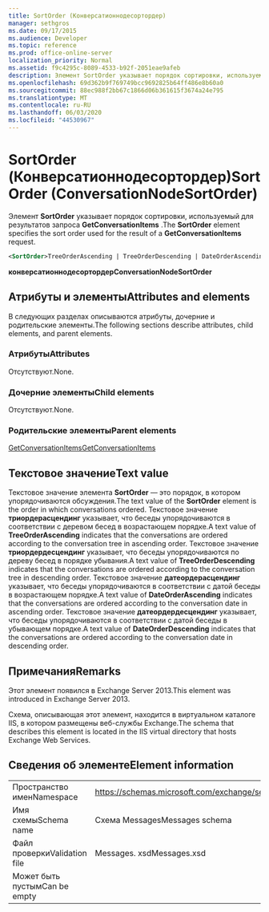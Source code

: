 ```yaml
---
title: SortOrder (Конверсатионнодесортордер)
manager: sethgros
ms.date: 09/17/2015
ms.audience: Developer
ms.topic: reference
ms.prod: office-online-server
localization_priority: Normal
ms.assetid: f9c4295c-8089-4533-b92f-2051eae9afeb
description: Элемент SortOrder указывает порядок сортировки, используемый для результатов запроса GetConversationItems.
ms.openlocfilehash: 69d362b9f769749bcc9692825b64ff486e8b60a0
ms.sourcegitcommit: 88ec988f2bb67c1866d06b361615f3674a24e795
ms.translationtype: MT
ms.contentlocale: ru-RU
ms.lasthandoff: 06/03/2020
ms.locfileid: "44530967"
---
```

# <a name="sortorder-conversationnodesortorder"></a><span data-ttu-id="4d1df-103">SortOrder (Конверсатионнодесортордер)</span><span class="sxs-lookup"><span data-stu-id="4d1df-103">SortOrder (ConversationNodeSortOrder)</span></span>

<span data-ttu-id="4d1df-104">Элемент **SortOrder** указывает порядок сортировки, используемый для результатов запроса **GetConversationItems** .</span><span class="sxs-lookup"><span data-stu-id="4d1df-104">The **SortOrder** element specifies the sort order used for the result of a **GetConversationItems** request.</span></span> 
  
```XML
<SortOrder>TreeOrderAscending | TreeOrderDescending | DateOrderAscending | DateOrderDescending</SortOrder>
```

 <span data-ttu-id="4d1df-105">**конверсатионнодесортордер**</span><span class="sxs-lookup"><span data-stu-id="4d1df-105">**ConversationNodeSortOrder**</span></span>
## <a name="attributes-and-elements"></a><span data-ttu-id="4d1df-106">Атрибуты и элементы</span><span class="sxs-lookup"><span data-stu-id="4d1df-106">Attributes and elements</span></span>

<span data-ttu-id="4d1df-107">В следующих разделах описываются атрибуты, дочерние и родительские элементы.</span><span class="sxs-lookup"><span data-stu-id="4d1df-107">The following sections describe attributes, child elements, and parent elements.</span></span>
  
### <a name="attributes"></a><span data-ttu-id="4d1df-108">Атрибуты</span><span class="sxs-lookup"><span data-stu-id="4d1df-108">Attributes</span></span>

<span data-ttu-id="4d1df-109">Отсутствуют.</span><span class="sxs-lookup"><span data-stu-id="4d1df-109">None.</span></span>
  
### <a name="child-elements"></a><span data-ttu-id="4d1df-110">Дочерние элементы</span><span class="sxs-lookup"><span data-stu-id="4d1df-110">Child elements</span></span>

<span data-ttu-id="4d1df-111">Отсутствуют.</span><span class="sxs-lookup"><span data-stu-id="4d1df-111">None.</span></span>
  
### <a name="parent-elements"></a><span data-ttu-id="4d1df-112">Родительские элементы</span><span class="sxs-lookup"><span data-stu-id="4d1df-112">Parent elements</span></span>

[<span data-ttu-id="4d1df-113">GetConversationItems</span><span class="sxs-lookup"><span data-stu-id="4d1df-113">GetConversationItems</span></span>](getconversationitems.md)
  
## <a name="text-value"></a><span data-ttu-id="4d1df-114">Текстовое значение</span><span class="sxs-lookup"><span data-stu-id="4d1df-114">Text value</span></span>

<span data-ttu-id="4d1df-115">Текстовое значение элемента **SortOrder** — это порядок, в котором упорядочиваются обсуждения.</span><span class="sxs-lookup"><span data-stu-id="4d1df-115">The text value of the **SortOrder** element is the order in which conversations ordered.</span></span> <span data-ttu-id="4d1df-116">Текстовое значение **триордерасцендинг** указывает, что беседы упорядочиваются в соответствии с деревом бесед в возрастающем порядке.</span><span class="sxs-lookup"><span data-stu-id="4d1df-116">A text value of **TreeOrderAscending** indicates that the conversations are ordered according to the conversation tree in ascending order.</span></span> <span data-ttu-id="4d1df-117">Текстовое значение **триордердесцендинг** указывает, что беседы упорядочиваются по дереву бесед в порядке убывания.</span><span class="sxs-lookup"><span data-stu-id="4d1df-117">A text value of **TreeOrderDescending** indicates that the conversations are ordered according to the conversation tree in descending order.</span></span> <span data-ttu-id="4d1df-118">Текстовое значение **датеордерасцендинг** указывает, что беседы упорядочиваются в соответствии с датой беседы в возрастающем порядке.</span><span class="sxs-lookup"><span data-stu-id="4d1df-118">A text value of **DateOrderAscending** indicates that the conversations are ordered according to the conversation date in ascending order.</span></span> <span data-ttu-id="4d1df-119">Текстовое значение **датеордердесцендинг** указывает, что беседы упорядочиваются в соответствии с датой беседы в убывающем порядке.</span><span class="sxs-lookup"><span data-stu-id="4d1df-119">A text value of **DateOrderDescending** indicates that the conversations are ordered according to the conversation date in descending order.</span></span> 
  
## <a name="remarks"></a><span data-ttu-id="4d1df-120">Примечания</span><span class="sxs-lookup"><span data-stu-id="4d1df-120">Remarks</span></span>

<span data-ttu-id="4d1df-121">Этот элемент появился в Exchange Server 2013.</span><span class="sxs-lookup"><span data-stu-id="4d1df-121">This element was introduced in Exchange Server 2013.</span></span>
  
<span data-ttu-id="4d1df-122">Схема, описывающая этот элемент, находится в виртуальном каталоге IIS, в котором размещены веб-службы Exchange.</span><span class="sxs-lookup"><span data-stu-id="4d1df-122">The schema that describes this element is located in the IIS virtual directory that hosts Exchange Web Services.</span></span>
  
## <a name="element-information"></a><span data-ttu-id="4d1df-123">Сведения об элементе</span><span class="sxs-lookup"><span data-stu-id="4d1df-123">Element information</span></span>

|||
|:-----|:-----|
|<span data-ttu-id="4d1df-124">Пространство имен</span><span class="sxs-lookup"><span data-stu-id="4d1df-124">Namespace</span></span>  <br/> |https://schemas.microsoft.com/exchange/services/2006/messages  <br/> |
|<span data-ttu-id="4d1df-125">Имя схемы</span><span class="sxs-lookup"><span data-stu-id="4d1df-125">Schema name</span></span>  <br/> |<span data-ttu-id="4d1df-126">Схема Messages</span><span class="sxs-lookup"><span data-stu-id="4d1df-126">Messages schema</span></span>  <br/> |
|<span data-ttu-id="4d1df-127">Файл проверки</span><span class="sxs-lookup"><span data-stu-id="4d1df-127">Validation file</span></span>  <br/> |<span data-ttu-id="4d1df-128">Messages. xsd</span><span class="sxs-lookup"><span data-stu-id="4d1df-128">Messages.xsd</span></span>  <br/> |
|<span data-ttu-id="4d1df-129">Может быть пустым</span><span class="sxs-lookup"><span data-stu-id="4d1df-129">Can be empty</span></span>  <br/> ||
   

